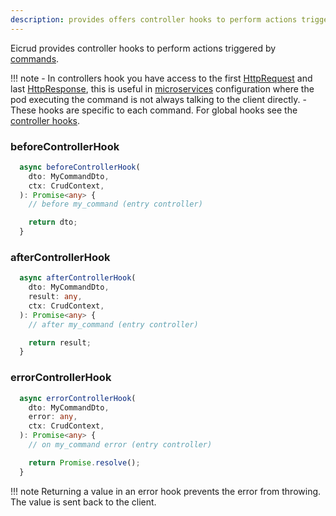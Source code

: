 ```yaml
---
description: provides offers controller hooks to perform actions triggered by commands.
---
```

Eicrud provides controller hooks to perform actions triggered by [commands](../services/commands.md).

!!! note 
    - In controllers hook you have access to the first [HttpRequest](../context.md) and last [HttpResponse](../context.md), this is useful in [microservices](../microservices/configuration.md) configuration where the pod executing the command is not always talking to the client directly.
    - These hooks are specific to each command. For global hooks see the [controller hooks](../configuration/service.md#global-hooks).

### beforeControllerHook
```typescript title="my_command.hooks.ts"
  async beforeControllerHook(
    dto: MyCommandDto,
    ctx: CrudContext,
  ): Promise<any> {
    // before my_command (entry controller)

    return dto;
  }
```
### afterControllerHook

```typescript title="my_command.hooks.ts"
  async afterControllerHook(
    dto: MyCommandDto,
    result: any,
    ctx: CrudContext,
  ): Promise<any> {
    // after my_command (entry controller)

    return result;
  }
```
### errorControllerHook
```typescript title="my_command.hooks.ts"
  async errorControllerHook(
    dto: MyCommandDto,
    error: any,
    ctx: CrudContext,
  ): Promise<any> {
    // on my_command error (entry controller)

    return Promise.resolve();
  }
```

!!! note 
    Returning a value in an error hook prevents the error from throwing. The value is sent back to the client.

